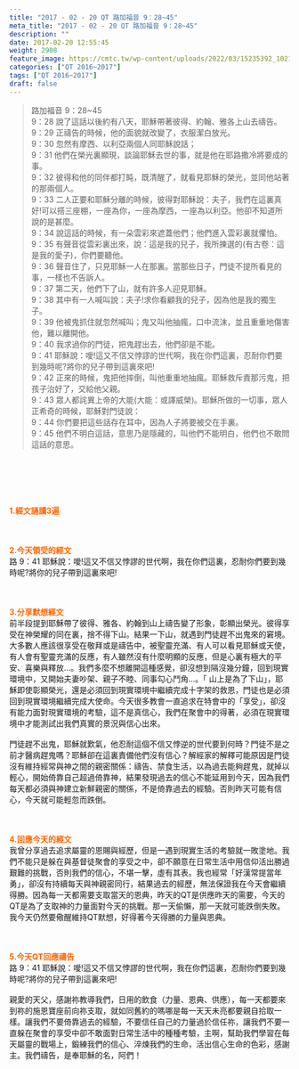 ```yaml
---
title: "2017 - 02 - 20 QT 路加福音 9：28~45"
meta_title: "2017 - 02 - 20 QT 路加福音 9：28~45"
description: ""
date: 2017-02-20 12:55:45
weight: 2908
feature_image: https://cmtc.tw/wp-content/uploads/2022/03/15235392_10211799862337740_180693556567566654_o-1.webp
categories: ["QT 2016~2017"]
tags: ["QT 2016~2017"]
draft: false
---
```


<blockquote>路加福音 9：28~45<br />
9：28 說了這話以後約有八天，耶穌帶著彼得、約翰、雅各上山去禱告。<br />
9：29 正禱告的時候，他的面貌就改變了，衣服潔白放光。<br />
9：30 忽然有摩西、以利亞兩個人同耶穌說話；<br />
9：31 他們在榮光裏顯現，談論耶穌去世的事，就是他在耶路撒冷將要成的事。<br />
9：32 彼得和他的同伴都打盹，既清醒了，就看見耶穌的榮光，並同他站著的那兩個人。<br />
9：33 二人正要和耶穌分離的時候，彼得對耶穌說：夫子，我們在這裏真好!可以搭三座棚，一座為你，一座為摩西，一座為以利亞。他卻不知道所說的是甚麼。<br />
9：34 說這話的時候，有一朵雲彩來遮蓋他們；他們進入雲彩裏就懼怕。<br />
9：35 有聲音從雲彩裏出來，說：這是我的兒子，我所揀選的(有古卷：這是我的愛子)，你們要聽他。<br />
9：36 聲音住了，只見耶穌一人在那裏。當那些日子，門徒不提所看見的事，一樣也不告訴人。<br />
9：37 第二天，他們下了山，就有許多人迎見耶穌。<br />
9：38 其中有一人喊叫說：夫子!求你看顧我的兒子，因為他是我的獨生子。<br />
9：39 他被鬼抓住就忽然喊叫；鬼又叫他抽瘋，口中流沫，並且重重地傷害他，難以離開他。<br />
9：40 我求過你的門徒，把鬼趕出去，他們卻是不能。<br />
9：41 耶穌說：噯!這又不信又悖謬的世代啊，我在你們這裏，忍耐你們要到幾時呢?將你的兒子帶到這裏來吧!<br />
9：42 正來的時候，鬼把他摔倒，叫他重重地抽瘋。耶穌救斥責那污鬼，把孩子治好了，交給他父親。<br />
9：43 眾人都詫異上帝的大能(大能：或譯威榮)。耶穌所做的一切事，眾人正希奇的時候，耶穌對門徒說：<br />
9：44 你們要把這些話存在耳中，因為人子將要被交在手裏。<br />
9：45 他們不明白這話，意思乃是隱藏的，叫他們不能明白，他們也不敢問這話的意思。</blockquote><br />
&nbsp;<br />
<br />
&nbsp;<br />
<br />
<span style="color: #ff6600;"><strong>1.</strong><strong>經文誦讀3遍</strong></span><br />
<br />
<span style="color: #ff6600;"><strong> </strong></span><br />
<br />
<span style="color: #ff6600;"><strong>2.</strong><strong>今天領受的經文<br />
</strong></span>路 9：41 耶穌說：噯!這又不信又悖謬的世代啊，我在你們這裏，忍耐你們要到幾時呢?將你的兒子帶到這裏來吧!<br />
<br />
&nbsp;<br />
<br />
<span style="color: #ff6600;"><strong>3.</strong><strong>分享默想經文<br />
</strong></span>前半段提到耶穌帶了彼得、雅各、約翰到山上禱告變了形象，彰顯出榮光。彼得享受在神榮耀的同在裏，捨不得下山。結果一下山，就遇到門徒趕不出鬼來的窘境。大多數人應該很享受在敬拜或是禱告中，被聖靈充滿、有人可以看見耶穌或天使，有人會有聖靈充滿的反應，有人雖然沒有什麼明顯的反應，但是心裏有極大的平安、喜樂與釋放…。我們多麼不想離開這種感覺，卻沒想到隔沒幾分鐘，回到現實環境中，又開始夫妻吵架、親子不睦、同事勾心鬥角…。「 山上是為了下山」，耶穌即使彰顯榮光，還是必須回到現實環境中繼續完成十字架的救恩，門徒也是必須回到現實環境繼續完成大使命。今天很多教會一直追求在特會中的「享受」，卻沒有能力面對現實環境的考驗，這不是真信心，我們在聚會中的得著，必須在現實環境中才能測試出我們真實的景況與信心出來。<br />
<br />
門徒趕不出鬼，耶穌就歎氣，他忍耐這個不信又悖逆的世代要到何時？門徒不是之前才醫病趕鬼嗎？耶穌卻在這裏責備他們沒有信心？解經家的解釋可能原因是門徒沒有維持經常與神之間的親密關係：禱告、禁食生活，以為過去能夠趕鬼，就掉以輕心，開始倚靠自己超過倚靠神，結果發現過去的信心不能延用到今天，因為我們每天都必須與神建立新鮮親密的關係，不是倚靠過去的經驗。否則昨天可能有信心，今天就可能輕忽而跌倒。<br />
<br />
&nbsp;<br />
<br />
<span style="color: #ff6600;"><strong>4.</strong><strong>回應今天的經文<br />
</strong></span>我曾分享過去追求屬靈的恩賜與經歷，但是一遇到現實生活的考驗就一敗塗地。我們不能只是躲在與基督徒聚會的享受之中，卻不願意在日常生活中用信仰活出勝過艱難的挑戰，否則我們的信心，不堪一擊，虛有其表。我也經常「好漢常提當年勇」，卻沒有持續每天與神親密同行，結果過去的經歷，無法保證我在今天會繼續得勝。因為每一天都需要支取當天的恩典，昨天的QT是供應昨天的需要，今天的QT是為了支取神的力量面對今天的挑戰。那一天偷懶，那一天就可能跌倒失敗。我今天仍然要儆醒維持QT默想，好得著今天得勝的力量與恩典。<br />
<br />
&nbsp;<br />
<br />
<span style="color: #ff6600;"><strong>5.</strong></span><strong><span style="color: #ff6600;">今天QT回應禱告<br />
</span></strong>路 9：41 耶穌說：噯!這又不信又悖謬的世代啊，我在你們這裏，忍耐你們要到幾時呢?將你的兒子帶到這裏來吧!<br />
<br />
親愛的天父，感謝祢教導我們，日用的飲食（力量、恩典、供應），每一天都要來到祢的施恩寶座前向祢支取，就如同舊約的嗎哪是每一天天未亮都要親自拾取一樣。讓我們不要倚靠過去的經驗，不要信任自己的力量過於信任祢，讓我們不要一直躲在聚會的享受中卻不敢面對日常生活中的種種考驗，主啊，幫助我們學習在每天屬靈的戰場上，鍛練我們的信心、淬煉我們的生命，活出信心生命的色彩，感謝主。我們禱告，是奉耶穌的名，阿們！<br />
<br />
&nbsp;<br />
<br />
&nbsp;<br />
<br />
<strong><span style="color: #ff6600;"> </span></strong>
        